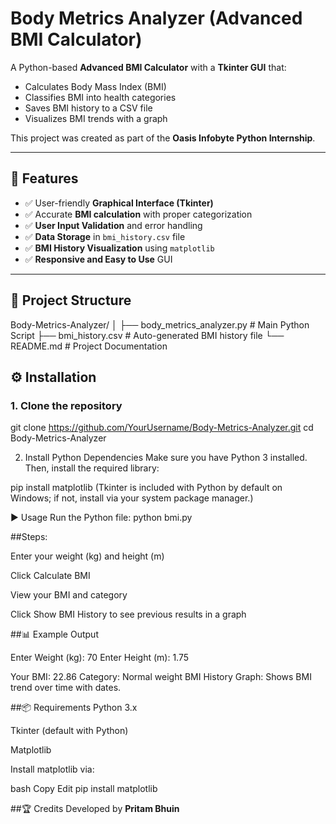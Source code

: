 # Body Metrics Analyzer (Advanced BMI Calculator)

A Python-based **Advanced BMI Calculator** with a **Tkinter GUI** that:
- Calculates Body Mass Index (BMI)
- Classifies BMI into health categories
- Saves BMI history to a CSV file
- Visualizes BMI trends with a graph

This project was created as part of the **Oasis Infobyte Python Internship**.

---

## 🚀 Features

- ✅ User-friendly **Graphical Interface (Tkinter)**
- ✅ Accurate **BMI calculation** with proper categorization
- ✅ **User Input Validation** and error handling
- ✅ **Data Storage** in `bmi_history.csv` file
- ✅ **BMI History Visualization** using `matplotlib`
- ✅ **Responsive and Easy to Use** GUI

---

## 📂 Project Structure

Body-Metrics-Analyzer/
│
├── body_metrics_analyzer.py # Main Python Script
├── bmi_history.csv # Auto-generated BMI history file
└── README.md # Project Documentation

## ⚙️ Installation

### 1. Clone the repository

git clone https://github.com/YourUsername/Body-Metrics-Analyzer.git
cd Body-Metrics-Analyzer

2. Install Python Dependencies
Make sure you have Python 3 installed. Then, install the required library:

pip install matplotlib
(Tkinter is included with Python by default on Windows; if not, install via your system package manager.)

▶️ Usage
Run the Python file:
python bmi.py

##Steps:

Enter your weight (kg) and height (m)

Click Calculate BMI

View your BMI and category

Click Show BMI History to see previous results in a graph

##📊 Example Output

Enter Weight (kg): 70
Enter Height (m): 1.75

Your BMI: 22.86
Category: Normal weight
BMI History Graph:
Shows BMI trend over time with dates.

##📦 Requirements
Python 3.x

Tkinter (default with Python)

Matplotlib

Install matplotlib via:

bash
Copy
Edit
pip install matplotlib

##🏆 Credits
Developed by **Pritam Bhuin**